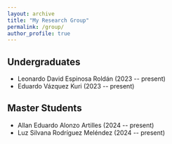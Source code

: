 ```yaml
---
layout: archive
title: "My Research Group"
permalink: /group/
author_profile: true
---
```


## Undergraduates
* Leonardo David Espinosa Rold&aacute;n (2023 -- present)
* Eduardo V&aacute;zquez Kuri (2023 -- present)

## Master Students
* Allan Eduardo Alonzo Artilles (2024 -- present)
* Luz Silvana Rodr&iacute;guez Mel&eacute;ndez (2024 -- present)
